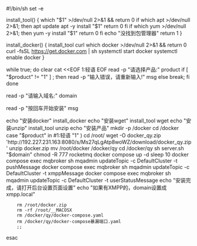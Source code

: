 #!/bin/sh
set -e

install_tool() {
    which "$1" >/dev/null 2>&1 && return 0
    if which apt >/dev/null 2>&1; then
        apt update
        apt -y install "$1"
        return 0
    fi
    if which yum >/dev/null 2>&1; then
        yum -y install "$1"
        return 0
    fi
    echo "没找到包管理器"
    return 1
}

install_docker() {
    install_tool curl
    which docker >/dev/null 2>&1 && return 0
    curl -fsSL https://get.docker.com | sh
    systemctl start docker
    systemctl enable docker
}

while true; do
    clear
    cat <<EOF
1:轻语
EOF
    read -p "请选择产品:" product
    if [ "$product" != "1" ] ; then
        read -p "输入错误，请重新输入!" msg
    else
        break;
    fi
done

read -p "请输入域名:" domain

read -p "按回车开始安装" msg

echo "安装docker"
install_docker
echo "安装wget"
install_tool wget
echo "安装unzip"
install_tool unzip
echo "安装产品"
mkdir -p /docker
cd /docker
case "$product" in
#1:轻语
	"1" )
		cd /root/
		wget -O docker_qy.zip 'http://192.227.231.163:8080/s/Ms27qLgAtp8woWZ/download/docker_qy.zip'
		unzip docker.zip
		mv /root/docker /docker/qy
		cd /docker/qy
		sh server.sh "$domain"
		chmod -R 777 rocketmq
		docker compose up -d
		sleep 10
		docker compose exec mqbroker sh mqadmin updateTopic -c DefaultCluster -t pushMessage
		docker compose exec mqbroker sh mqadmin updateTopic -c DefaultCluster -t xmppMessage
		docker compose exec mqbroker sh mqadmin updateTopic -c DefaultCluster -t userStatusMessage
		echo "安装完成，请打开后台设置页面设置"
		echo "如果有XMPP的，domain设置成xmpp.local"
		
		rm /root/docker.zip
		rm -rf /root/__MACOSX
		rm /docker/qy/docker-compose.yaml
		rm /docker/qy/docker-compose暴漏端口.yaml
		;;
esac

